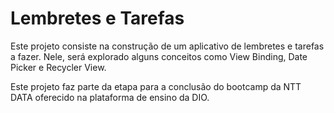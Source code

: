 # Lembretes e Tarefas
Este projeto consiste na construção de um aplicativo de lembretes e tarefas a fazer. Nele, será explorado alguns conceitos como View Binding, Date Picker e Recycler View.

Este projeto faz parte da etapa para a conclusão do bootcamp da NTT DATA oferecido na plataforma de ensino da DIO.

